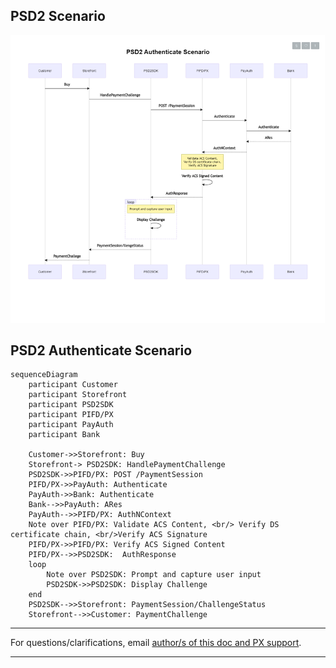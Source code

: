 ## PSD2 Scenario
![PSD2 Authenticate Scenario](../images/PSD2AuthSeqDiagramImage.PNG)

## PSD2 Authenticate Scenario

```mermaid
sequenceDiagram
    participant Customer    
    participant Storefront
    participant PSD2SDK
    participant PIFD/PX
    participant PayAuth
    participant Bank

    Customer->>Storefront: Buy
    Storefront-> PSD2SDK: HandlePaymentChallenge
    PSD2SDK->>PIFD/PX: POST /PaymentSession
    PIFD/PX->>PayAuth: Authenticate
    PayAuth->>Bank: Authenticate
    Bank-->>PayAuth: ARes
    PayAuth-->>PIFD/PX: AuthNContext
    Note over PIFD/PX: Validate ACS Content, <br/> Verify DS certificate chain, <br/>Verify ACS Signature
    PIFD/PX->>PIFD/PX: Verify ACS Signed Content
    PIFD/PX-->>PSD2SDK:  AuthResponse
    loop 
        Note over PSD2SDK: Prompt and capture user input
        PSD2SDK->>PSD2SDK: Display Challenge
    end
    PSD2SDK-->>Storefront: PaymentSession/ChallengeStatus
    Storefront-->>Customer: PaymentChallenge
```

---
For questions/clarifications, email [author/s of this doc and PX support](mailto:ADmello@microsoft.com;KowshikP@microsoft.com?cc=PXSupport@microsoft.com&subject=Docs/scenarios/listD365PendingOrders.md).

---